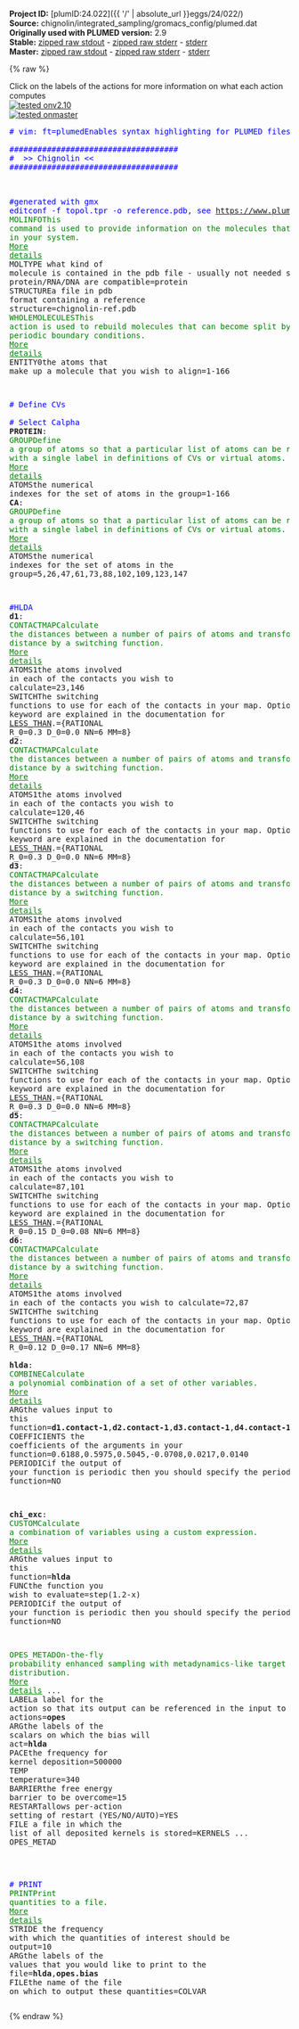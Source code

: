 **Project ID:** [plumID:24.022]({{ '/' | absolute_url }}eggs/24/022/)  
**Source:** chignolin/integrated_sampling/gromacs_config/plumed.dat  
**Originally used with PLUMED version:** 2.9  
**Stable:** [zipped raw stdout](plumed.dat.plumed.stdout.txt.zip) - [zipped raw stderr](plumed.dat.plumed.stderr.txt.zip) - [stderr](plumed.dat.plumed.stderr)  
**Master:** [zipped raw stdout](plumed.dat.plumed_master.stdout.txt.zip) - [zipped raw stderr](plumed.dat.plumed_master.stderr.txt.zip) - [stderr](plumed.dat.plumed_master.stderr)  

{% raw %}
<div class="plumedpreheader">
<div class="headerInfo" id="value_details_data/chignolin/integrated_sampling/gromacs_config/plumed.dat"> Click on the labels of the actions for more information on what each action computes </div>
<div class="containerBadge">
<div class="headerBadge"><a href="plumed.dat.plumed.stderr"><img src="https://img.shields.io/badge/v2.10-passing-green.svg" alt="tested onv2.10" /></a></div>
<div class="headerBadge"><a href="plumed.dat.plumed_master.stderr"><img src="https://img.shields.io/badge/master-passing-green.svg" alt="tested onmaster" /></a></div>
</div>
</div>
<pre class="plumedlisting">
<span class="plumedtooltip" style="color:blue"># vim: ft=plumed<span class="right">Enables syntax highlighting for PLUMED files in vim. See <a href="https://www.plumed.org/doc-master/user-doc/html/vim">here for more details. </a><i></i></span></span>
<br/><span style="color:blue" class="comment">####################################</span>
<span style="color:blue" class="comment">#  &gt;&gt; Chignolin &lt;&lt;</span>
<span style="color:blue" class="comment">####################################</span>

<br/><span style="color:blue" class="comment">#generated with gmx editconf -f topol.tpr -o reference.pdb, see https://www.plumed.org/doc-v2.7/user-doc/html/_m_o_l_i_n_f_o.html</span>
<span class="plumedtooltip" style="color:green">MOLINFO<span class="right">This command is used to provide information on the molecules that are present in your system. <a href="https://www.plumed.org/doc-master/user-doc/html/MOLINFO" style="color:green">More details</a><i></i></span></span> <span class="plumedtooltip">MOLTYPE<span class="right"> what kind of molecule is contained in the pdb file - usually not needed since protein/RNA/DNA are compatible<i></i></span></span>=protein <span class="plumedtooltip">STRUCTURE<span class="right">a file in pdb format containing a reference structure<i></i></span></span>=chignolin-ref.pdb
<span style="display:none;" id="data/chignolin/integrated_sampling/gromacs_config/plumed.dat">The MOLINFO action with label <b></b> calculates something</span><span class="plumedtooltip" style="color:green">WHOLEMOLECULES<span class="right">This action is used to rebuild molecules that can become split by the periodic boundary conditions. <a href="https://www.plumed.org/doc-master/user-doc/html/WHOLEMOLECULES" style="color:green">More details</a><i></i></span></span> <span class="plumedtooltip">ENTITY0<span class="right">the atoms that make up a molecule that you wish to align<i></i></span></span>=1-166

<span style="color:blue" class="comment"># Define CVs</span>
<br/><span style="color:blue" class="comment"># Select Calpha</span>
<b name="data/chignolin/integrated_sampling/gromacs_config/plumed.datPROTEIN" onclick='showPath("data/chignolin/integrated_sampling/gromacs_config/plumed.dat","data/chignolin/integrated_sampling/gromacs_config/plumed.datPROTEIN","data/chignolin/integrated_sampling/gromacs_config/plumed.datPROTEIN","brown")'>PROTEIN</b>: <span class="plumedtooltip" style="color:green">GROUP<span class="right">Define a group of atoms so that a particular list of atoms can be referenced with a single label in definitions of CVs or virtual atoms. <a href="https://www.plumed.org/doc-master/user-doc/html/GROUP" style="color:green">More details</a><i></i></span></span> <span class="plumedtooltip">ATOMS<span class="right">the numerical indexes for the set of atoms in the group<i></i></span></span>=1-166
<span style="display:none;" id="data/chignolin/integrated_sampling/gromacs_config/plumed.datPROTEIN">The GROUP action with label <b>PROTEIN</b> calculates something</span><b name="data/chignolin/integrated_sampling/gromacs_config/plumed.datCA" onclick='showPath("data/chignolin/integrated_sampling/gromacs_config/plumed.dat","data/chignolin/integrated_sampling/gromacs_config/plumed.datCA","data/chignolin/integrated_sampling/gromacs_config/plumed.datCA","brown")'>CA</b>: <span class="plumedtooltip" style="color:green">GROUP<span class="right">Define a group of atoms so that a particular list of atoms can be referenced with a single label in definitions of CVs or virtual atoms. <a href="https://www.plumed.org/doc-master/user-doc/html/GROUP" style="color:green">More details</a><i></i></span></span> <span class="plumedtooltip">ATOMS<span class="right">the numerical indexes for the set of atoms in the group<i></i></span></span>=5,26,47,61,73,88,102,109,123,147

<span style="color:blue" class="comment">#HLDA</span>
<span style="display:none;" id="data/chignolin/integrated_sampling/gromacs_config/plumed.datCA">The GROUP action with label <b>CA</b> calculates something</span><b name="data/chignolin/integrated_sampling/gromacs_config/plumed.datd1" onclick='showPath("data/chignolin/integrated_sampling/gromacs_config/plumed.dat","data/chignolin/integrated_sampling/gromacs_config/plumed.datd1","data/chignolin/integrated_sampling/gromacs_config/plumed.datd1","brown")'>d1</b>: <span class="plumedtooltip" style="color:green">CONTACTMAP<span class="right">Calculate the distances between a number of pairs of atoms and transform each distance by a switching function. <a href="https://www.plumed.org/doc-master/user-doc/html/CONTACTMAP" style="color:green">More details</a><i></i></span></span> <span class="plumedtooltip">ATOMS1<span class="right">the atoms involved in each of the contacts you wish to calculate<i></i></span></span>=23,146 <span class="plumedtooltip">SWITCH<span class="right">The switching functions to use for each of the contacts in your map. Options for this keyword are explained in the documentation for <a href="https://www.plumed.org/doc-master/user-doc/html/LESS_THAN">LESS_THAN</a>.<i></i></span></span>={RATIONAL R_0=0.3 D_0=0.0 NN=6 MM=8}
<span style="display:none;" id="data/chignolin/integrated_sampling/gromacs_config/plumed.datd1">The CONTACTMAP action with label <b>d1</b> calculates the following quantities:<table  align="center" frame="void" width="95%" cellpadding="5%"><tr><td width="5%"><b> Quantity </b>  </td><td><b> Description </b> </td></tr><tr><td width="5%">d1.contact</td><td>By not using SUM or CMDIST each contact will be stored in a component</td></tr><tr><td width="5%">d1.value</td><td>the sum of all the switching function on all the distances</td></tr></table></span><b name="data/chignolin/integrated_sampling/gromacs_config/plumed.datd2" onclick='showPath("data/chignolin/integrated_sampling/gromacs_config/plumed.dat","data/chignolin/integrated_sampling/gromacs_config/plumed.datd2","data/chignolin/integrated_sampling/gromacs_config/plumed.datd2","brown")'>d2</b>: <span class="plumedtooltip" style="color:green">CONTACTMAP<span class="right">Calculate the distances between a number of pairs of atoms and transform each distance by a switching function. <a href="https://www.plumed.org/doc-master/user-doc/html/CONTACTMAP" style="color:green">More details</a><i></i></span></span> <span class="plumedtooltip">ATOMS1<span class="right">the atoms involved in each of the contacts you wish to calculate<i></i></span></span>=120,46 <span class="plumedtooltip">SWITCH<span class="right">The switching functions to use for each of the contacts in your map. Options for this keyword are explained in the documentation for <a href="https://www.plumed.org/doc-master/user-doc/html/LESS_THAN">LESS_THAN</a>.<i></i></span></span>={RATIONAL R_0=0.3 D_0=0.0 NN=6 MM=8}
<span style="display:none;" id="data/chignolin/integrated_sampling/gromacs_config/plumed.datd2">The CONTACTMAP action with label <b>d2</b> calculates the following quantities:<table  align="center" frame="void" width="95%" cellpadding="5%"><tr><td width="5%"><b> Quantity </b>  </td><td><b> Description </b> </td></tr><tr><td width="5%">d2.contact</td><td>By not using SUM or CMDIST each contact will be stored in a component</td></tr><tr><td width="5%">d2.value</td><td>the sum of all the switching function on all the distances</td></tr></table></span><b name="data/chignolin/integrated_sampling/gromacs_config/plumed.datd3" onclick='showPath("data/chignolin/integrated_sampling/gromacs_config/plumed.dat","data/chignolin/integrated_sampling/gromacs_config/plumed.datd3","data/chignolin/integrated_sampling/gromacs_config/plumed.datd3","brown")'>d3</b>: <span class="plumedtooltip" style="color:green">CONTACTMAP<span class="right">Calculate the distances between a number of pairs of atoms and transform each distance by a switching function. <a href="https://www.plumed.org/doc-master/user-doc/html/CONTACTMAP" style="color:green">More details</a><i></i></span></span> <span class="plumedtooltip">ATOMS1<span class="right">the atoms involved in each of the contacts you wish to calculate<i></i></span></span>=56,101 <span class="plumedtooltip">SWITCH<span class="right">The switching functions to use for each of the contacts in your map. Options for this keyword are explained in the documentation for <a href="https://www.plumed.org/doc-master/user-doc/html/LESS_THAN">LESS_THAN</a>.<i></i></span></span>={RATIONAL R_0=0.3 D_0=0.0 NN=6 MM=8}
<span style="display:none;" id="data/chignolin/integrated_sampling/gromacs_config/plumed.datd3">The CONTACTMAP action with label <b>d3</b> calculates the following quantities:<table  align="center" frame="void" width="95%" cellpadding="5%"><tr><td width="5%"><b> Quantity </b>  </td><td><b> Description </b> </td></tr><tr><td width="5%">d3.contact</td><td>By not using SUM or CMDIST each contact will be stored in a component</td></tr><tr><td width="5%">d3.value</td><td>the sum of all the switching function on all the distances</td></tr></table></span><b name="data/chignolin/integrated_sampling/gromacs_config/plumed.datd4" onclick='showPath("data/chignolin/integrated_sampling/gromacs_config/plumed.dat","data/chignolin/integrated_sampling/gromacs_config/plumed.datd4","data/chignolin/integrated_sampling/gromacs_config/plumed.datd4","brown")'>d4</b>: <span class="plumedtooltip" style="color:green">CONTACTMAP<span class="right">Calculate the distances between a number of pairs of atoms and transform each distance by a switching function. <a href="https://www.plumed.org/doc-master/user-doc/html/CONTACTMAP" style="color:green">More details</a><i></i></span></span> <span class="plumedtooltip">ATOMS1<span class="right">the atoms involved in each of the contacts you wish to calculate<i></i></span></span>=56,108 <span class="plumedtooltip">SWITCH<span class="right">The switching functions to use for each of the contacts in your map. Options for this keyword are explained in the documentation for <a href="https://www.plumed.org/doc-master/user-doc/html/LESS_THAN">LESS_THAN</a>.<i></i></span></span>={RATIONAL R_0=0.3 D_0=0.0 NN=6 MM=8}
<span style="display:none;" id="data/chignolin/integrated_sampling/gromacs_config/plumed.datd4">The CONTACTMAP action with label <b>d4</b> calculates the following quantities:<table  align="center" frame="void" width="95%" cellpadding="5%"><tr><td width="5%"><b> Quantity </b>  </td><td><b> Description </b> </td></tr><tr><td width="5%">d4.contact</td><td>By not using SUM or CMDIST each contact will be stored in a component</td></tr><tr><td width="5%">d4.value</td><td>the sum of all the switching function on all the distances</td></tr></table></span><b name="data/chignolin/integrated_sampling/gromacs_config/plumed.datd5" onclick='showPath("data/chignolin/integrated_sampling/gromacs_config/plumed.dat","data/chignolin/integrated_sampling/gromacs_config/plumed.datd5","data/chignolin/integrated_sampling/gromacs_config/plumed.datd5","brown")'>d5</b>: <span class="plumedtooltip" style="color:green">CONTACTMAP<span class="right">Calculate the distances between a number of pairs of atoms and transform each distance by a switching function. <a href="https://www.plumed.org/doc-master/user-doc/html/CONTACTMAP" style="color:green">More details</a><i></i></span></span> <span class="plumedtooltip">ATOMS1<span class="right">the atoms involved in each of the contacts you wish to calculate<i></i></span></span>=87,101 <span class="plumedtooltip">SWITCH<span class="right">The switching functions to use for each of the contacts in your map. Options for this keyword are explained in the documentation for <a href="https://www.plumed.org/doc-master/user-doc/html/LESS_THAN">LESS_THAN</a>.<i></i></span></span>={RATIONAL R_0=0.15 D_0=0.08 NN=6 MM=8}
<span style="display:none;" id="data/chignolin/integrated_sampling/gromacs_config/plumed.datd5">The CONTACTMAP action with label <b>d5</b> calculates the following quantities:<table  align="center" frame="void" width="95%" cellpadding="5%"><tr><td width="5%"><b> Quantity </b>  </td><td><b> Description </b> </td></tr><tr><td width="5%">d5.contact</td><td>By not using SUM or CMDIST each contact will be stored in a component</td></tr><tr><td width="5%">d5.value</td><td>the sum of all the switching function on all the distances</td></tr></table></span><b name="data/chignolin/integrated_sampling/gromacs_config/plumed.datd6" onclick='showPath("data/chignolin/integrated_sampling/gromacs_config/plumed.dat","data/chignolin/integrated_sampling/gromacs_config/plumed.datd6","data/chignolin/integrated_sampling/gromacs_config/plumed.datd6","brown")'>d6</b>: <span class="plumedtooltip" style="color:green">CONTACTMAP<span class="right">Calculate the distances between a number of pairs of atoms and transform each distance by a switching function. <a href="https://www.plumed.org/doc-master/user-doc/html/CONTACTMAP" style="color:green">More details</a><i></i></span></span> <span class="plumedtooltip">ATOMS1<span class="right">the atoms involved in each of the contacts you wish to calculate<i></i></span></span>=72,87 <span class="plumedtooltip">SWITCH<span class="right">The switching functions to use for each of the contacts in your map. Options for this keyword are explained in the documentation for <a href="https://www.plumed.org/doc-master/user-doc/html/LESS_THAN">LESS_THAN</a>.<i></i></span></span>={RATIONAL R_0=0.12 D_0=0.17 NN=6 MM=8}
<br/><span style="display:none;" id="data/chignolin/integrated_sampling/gromacs_config/plumed.datd6">The CONTACTMAP action with label <b>d6</b> calculates the following quantities:<table  align="center" frame="void" width="95%" cellpadding="5%"><tr><td width="5%"><b> Quantity </b>  </td><td><b> Description </b> </td></tr><tr><td width="5%">d6.contact</td><td>By not using SUM or CMDIST each contact will be stored in a component</td></tr><tr><td width="5%">d6.value</td><td>the sum of all the switching function on all the distances</td></tr></table></span><b name="data/chignolin/integrated_sampling/gromacs_config/plumed.dathlda" onclick='showPath("data/chignolin/integrated_sampling/gromacs_config/plumed.dat","data/chignolin/integrated_sampling/gromacs_config/plumed.dathlda","data/chignolin/integrated_sampling/gromacs_config/plumed.dathlda","brown")'>hlda</b>: <span class="plumedtooltip" style="color:green">COMBINE<span class="right">Calculate a polynomial combination of a set of other variables. <a href="https://www.plumed.org/doc-master/user-doc/html/COMBINE" style="color:green">More details</a><i></i></span></span> <span class="plumedtooltip">ARG<span class="right">the values input to this function<i></i></span></span>=<b name="data/chignolin/integrated_sampling/gromacs_config/plumed.datd1">d1.contact-1</b>,<b name="data/chignolin/integrated_sampling/gromacs_config/plumed.datd2">d2.contact-1</b>,<b name="data/chignolin/integrated_sampling/gromacs_config/plumed.datd3">d3.contact-1</b>,<b name="data/chignolin/integrated_sampling/gromacs_config/plumed.datd4">d4.contact-1</b>,<b name="data/chignolin/integrated_sampling/gromacs_config/plumed.datd5">d5.contact-1</b>,<b name="data/chignolin/integrated_sampling/gromacs_config/plumed.datd6">d6.contact-1</b> <span class="plumedtooltip">COEFFICIENTS<span class="right"> the coefficients of the arguments in your function<i></i></span></span>=0.6188,0.5975,0.5045,-0.0708,0.0217,0.0140 <span class="plumedtooltip">PERIODIC<span class="right">if the output of your function is periodic then you should specify the periodicity of the function<i></i></span></span>=NO

<span style="display:none;" id="data/chignolin/integrated_sampling/gromacs_config/plumed.dathlda">The COMBINE action with label <b>hlda</b> calculates the following quantities:<table  align="center" frame="void" width="95%" cellpadding="5%"><tr><td width="5%"><b> Quantity </b>  </td><td><b> Description </b> </td></tr><tr><td width="5%">hlda.value</td><td>a linear combination</td></tr></table></span><b name="data/chignolin/integrated_sampling/gromacs_config/plumed.datchi_exc" onclick='showPath("data/chignolin/integrated_sampling/gromacs_config/plumed.dat","data/chignolin/integrated_sampling/gromacs_config/plumed.datchi_exc","data/chignolin/integrated_sampling/gromacs_config/plumed.datchi_exc","brown")'>chi_exc</b>: <span class="plumedtooltip" style="color:green">CUSTOM<span class="right">Calculate a combination of variables using a custom expression. <a href="https://www.plumed.org/doc-master/user-doc/html/CUSTOM" style="color:green">More details</a><i></i></span></span> <span class="plumedtooltip">ARG<span class="right">the values input to this function<i></i></span></span>=<b name="data/chignolin/integrated_sampling/gromacs_config/plumed.dathlda">hlda</b> <span class="plumedtooltip">FUNC<span class="right">the function you wish to evaluate<i></i></span></span>=step(1.2-x) <span class="plumedtooltip">PERIODIC<span class="right">if the output of your function is periodic then you should specify the periodicity of the function<i></i></span></span>=NO

<span style="display:none;" id="data/chignolin/integrated_sampling/gromacs_config/plumed.datchi_exc">The CUSTOM action with label <b>chi_exc</b> calculates the following quantities:<table  align="center" frame="void" width="95%" cellpadding="5%"><tr><td width="5%"><b> Quantity </b>  </td><td><b> Description </b> </td></tr><tr><td width="5%">chi_exc.value</td><td>an arbitrary function</td></tr></table></span><span class="plumedtooltip" style="color:green">OPES_METAD<span class="right">On-the-fly probability enhanced sampling with metadynamics-like target distribution. <a href="https://www.plumed.org/doc-master/user-doc/html/OPES_METAD" style="color:green">More details</a><i></i></span></span> ...
  <span class="plumedtooltip">LABEL<span class="right">a label for the action so that its output can be referenced in the input to other actions<i></i></span></span>=<b name="data/chignolin/integrated_sampling/gromacs_config/plumed.datopes" onclick='showPath("data/chignolin/integrated_sampling/gromacs_config/plumed.dat","data/chignolin/integrated_sampling/gromacs_config/plumed.datopes","data/chignolin/integrated_sampling/gromacs_config/plumed.datopes","brown")'>opes</b>
  <span class="plumedtooltip">ARG<span class="right">the labels of the scalars on which the bias will act<i></i></span></span>=<b name="data/chignolin/integrated_sampling/gromacs_config/plumed.dathlda">hlda</b>
  <span class="plumedtooltip">PACE<span class="right">the frequency for kernel deposition<i></i></span></span>=500000
  <span class="plumedtooltip">TEMP<span class="right"> temperature<i></i></span></span>=340
  <span class="plumedtooltip">BARRIER<span class="right">the free energy barrier to be overcome<i></i></span></span>=15
  <span class="plumedtooltip">RESTART<span class="right">allows per-action setting of restart (YES/NO/AUTO)<i></i></span></span>=YES
  <span class="plumedtooltip">FILE<span class="right"> a file in which the list of all deposited kernels is stored<i></i></span></span>=KERNELS
... OPES_METAD


<br/><span style="color:blue" class="comment"># PRINT</span>
<span style="display:none;" id="data/chignolin/integrated_sampling/gromacs_config/plumed.datopes">The OPES_METAD action with label <b>opes</b> calculates the following quantities:<table  align="center" frame="void" width="95%" cellpadding="5%"><tr><td width="5%"><b> Quantity </b>  </td><td><b> Description </b> </td></tr><tr><td width="5%">opes.bias</td><td>the instantaneous value of the bias potential</td></tr><tr><td width="5%">opes.rct</td><td>estimate of c(t)</td></tr><tr><td width="5%">opes.zed</td><td>estimate of Z_n</td></tr><tr><td width="5%">opes.neff</td><td>effective sample size</td></tr><tr><td width="5%">opes.nker</td><td>total number of compressed kernels used to represent the bias</td></tr></table></span><span class="plumedtooltip" style="color:green">PRINT<span class="right">Print quantities to a file. <a href="https://www.plumed.org/doc-master/user-doc/html/PRINT" style="color:green">More details</a><i></i></span></span> <span class="plumedtooltip">STRIDE<span class="right"> the frequency with which the quantities of interest should be output<i></i></span></span>=10 <span class="plumedtooltip">ARG<span class="right">the labels of the values that you would like to print to the file<i></i></span></span>=<b name="data/chignolin/integrated_sampling/gromacs_config/plumed.dathlda">hlda</b>,<b name="data/chignolin/integrated_sampling/gromacs_config/plumed.datopes">opes.bias</b> <span class="plumedtooltip">FILE<span class="right">the name of the file on which to output these quantities<i></i></span></span>=COLVAR
</pre>
{% endraw %}
